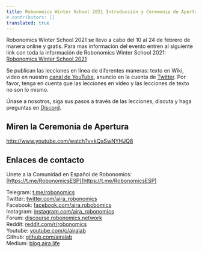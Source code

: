```yaml
---
title: Robonomics Winter School 2021 Introducción y Ceremonia de Apertura
# contributors: []
translated: true
---
```


Robonomics Winter School 2021 se llevo a cabo del 10 al 24 de febrero de manera online y gratis. Para mas información del evento entren al siguiente link con toda la información de Robonomics Winter School 2021: [Robonomics Winter School 2021](https://medium.com/robonomics-espa%C3%B1ol/robonomics-winter-school-2021-1ce2d37fb158)

Se publican las lecciones en línea de diferentes maneras: texto en Wiki, video en nuestro [canal de YouTube](https://www.youtube.com/channel/UCrSiho1uB-1n6F8cZpCLhjQ), anuncio en la cuenta de [Twitter](https://twitter.com/AIRA_Robonomics). Por favor, tenga en cuenta que las lecciones en video y las lecciones de texto no son lo mismo.  

Únase a nosotros, siga sus pasos a través de las lecciones, discuta y haga preguntas en [Discord](https://discord.gg/5UWNGNaAUf).

## Miren la Ceremonia de Apertura

http://www.youtube.com/watch?v=kQaSwNYHJQ8

## Enlaces de contacto

Unete a la Comunidad en Español de Robonomics: [https://t.me/RobonomicsESP](https://t.me/RobonomicsESP)  

Telegram: [t.me/robonomics](http://t.me/robonomics)  
Twitter: [twitter.com/aira_robonomics](http://twitter.com/aira_robonomics)  
Facebook: [facebook.com/aira.robobomics](http://facebook.com/aira.robobomics)  
Instagram: [instagram.com/aira_robonomics](http://instagram.com/aira_robonomics)  
Forum: [discourse.robonomics.network](http://discourse.robonomics.network/)  
Reddit: [reddit.com/r/robonomics](http://reddit.com/r/robonomics)  
Youtube: [youtube.com/c/airalab](http://youtube.com/c/airalab)  
Github: [github.com/airalab](http://github.com/airalab)  
Medium: [blog.aira.life](http://blog.aira.life/)